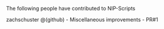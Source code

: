 The following people have contributed to NIP-Scripts


zachschuster @(github) - Miscellaneous improvements - PR#1  
